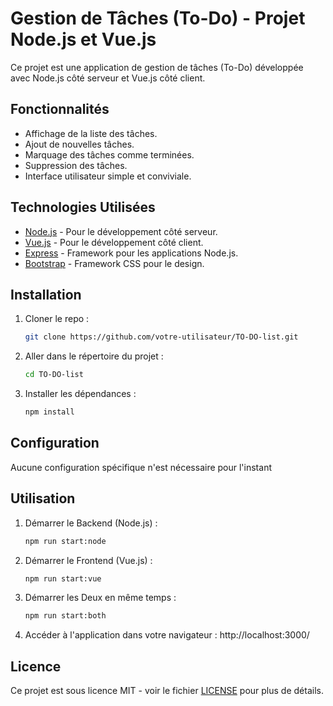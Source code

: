 # Gestion de Tâches (To-Do) - Projet Node.js et Vue.js

Ce projet est une application de gestion de tâches (To-Do) développée avec Node.js côté serveur et Vue.js côté client.

## Fonctionnalités

- Affichage de la liste des tâches.
- Ajout de nouvelles tâches.
- Marquage des tâches comme terminées.
- Suppression des tâches.
- Interface utilisateur simple et conviviale.

## Technologies Utilisées

- [Node.js](https://nodejs.org/) - Pour le développement côté serveur.
- [Vue.js](https://vuejs.org/) - Pour le développement côté client.
- [Express](https://expressjs.com/) - Framework pour les applications Node.js.
- [Bootstrap](https://getbootstrap.com/) - Framework CSS pour le design.

## Installation

1. Cloner le repo :
   ```bash
   git clone https://github.com/votre-utilisateur/TO-DO-list.git
2. Aller dans le répertoire du projet :
   ```bash
   cd TO-DO-list
3. Installer les dépendances :
   ```bash
   npm install
   
## Configuration
   Aucune configuration spécifique n'est nécessaire pour l'instant
   
## Utilisation

1. Démarrer le Backend (Node.js) :
   ```bash
   npm run start:node
   
2. Démarrer le Frontend (Vue.js) :
   ```bash
   npm run start:vue
   
3. Démarrer les Deux en même temps :
   ```bash
   npm run start:both
   
4. Accéder à l'application dans votre navigateur : 
   http://localhost:3000/


## Licence

Ce projet est sous licence MIT - voir le fichier [LICENSE](LICENSE) pour plus de détails.
